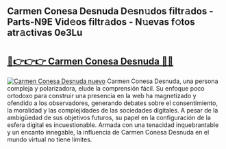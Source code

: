 ## Carmen Conesa Desnuda D𝚎sn𝚞dos filtr𝚊dos - Parts-N9E Vid𝚎os filtr𝚊dos - N𝚞evas f𝚘tos atr𝚊ctivas 0e3Lu

# <h2><a href="http://mb2pqna.tromn.icu/?c=Carmen+Conesa+Desnuda">🔗👉👉👉 Carmen Conesa Desnuda 🔗🔗</a></h2>

[![Carmen Conesa Desnuda nuevo](https://i.imgur.com/pEAQMta.gif)](http://mb2pqna.tromn.icu/?c=Carmen+Conesa+Desnuda)
Carmen Conesa Desnuda, una persona compleja y polarizadora, elude la comprensión fácil. Su enfoque poco ortodoxo para construir una presencia en la web ha magnetizado y ofendido a los observadores, generando debates sobre el consentimiento, la moralidad y las complejidades de las sociedades digitales. A pesar de la ambigüedad de sus objetivos futuros, su papel en la configuración de la esfera digital es incuestionable. Armada con una tenacidad inquebrantable y un encanto innegable, la influencia de Carmen Conesa Desnuda en el mundo virtual no tiene límites.
